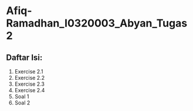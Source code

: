 # Afiq-Ramadhan_I0320003_Abyan_Tugas2

## Daftar Isi:
1. Exercise 2.1
2. Exercise 2.2
3. Exercise 2.3
4. Exercise 2.4
5. Soal 1
6. Soal 2
